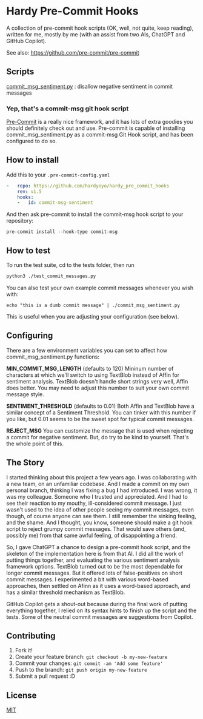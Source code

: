 # Hardy Pre-Commit Hooks

A collection of pre-commit hook scripts (OK, well, not quite, keep reading),
written for me, mostly by me (with an assist from two AIs, ChatGPT and GitHub Copilot).

See also: https://github.com/pre-commit/pre-commit

## Scripts

[commit_msg_sentiment.py](pre_commit_hooks/commit_msg_sentiment.py)
: disallow negative sentiment in commit messages

### Yep, that's a commit-msg git hook script

[Pre-Commit](https://github.com/pre-commit/pre-commit) is a really nice
framework, and it has lots of extra goodies you should definitely check out and
use. Pre-commit is capable of installing commit_msg_sentiment.py as a commit-msg Git
Hook script, and has been configured to do so.

## How to install

Add this to your `.pre-commit-config.yaml`

```yaml
-   repo: https://github.com/hardyoyo/hardy_pre_commit_hooks
    rev: v1.5
    hooks:
    -   id: commit-msg-sentiment
```

And then ask pre-commit to install the commit-msg hook script to your repository:

```
pre-commit install --hook-type commit-msg
```

## How to test

To run the test suite, cd to the tests folder, then run
```bash
python3 ./test_commit_messages.py
```

You can also test your own example commit messages whenever you wish with:

```
echo "this is a dumb commit message" | ./commit_msg_sentiment.py
```

This is useful when you are adjusting your configuration (see below).

## Configuring

There are a few environment variables you can set to affect how
commit_msg_sentiment.py functions:

**MIN_COMMIT_MSG_LENGTH** (defaults to 120)
Mininum number of characters at which we'll switch to using TextBlob instead of
Affin for sentiment analysis. TextBlob doesn't handle short strings very well,
Affin does better. You may need to adjust this number to suit your own commit
message style.

**SENTIMENT_THRESHOLD** (defaults to 0.01)
Both Affin and TextBlob have a similar concept of a Sentiment Threshold. You can
tinker with this number if you like, but 0.01 seems to be the sweet spot for
typical commit messages.

**REJECT_MSG**
You can customize the message that is used when rejecting a commit for negative
sentiment. But, do try to be kind to yourself. That's the whole point of this.

## The Story

I started thinking about this project a few years ago. I was collaborating with
a new team, on an unfamiliar codebase. And I made a commit on my own personal
branch, thinking I was fixing a bug **I** had introduced. I was wrong, it was my
colleague. Someone who I trusted and appreciated. And I had to see their reaction
to my mouthy, ill-considered commit message. I just wasn't used to the idea of
other people seeing my commit messages, even though, of course anyone can see
them. I still remember the sinking feeling, and the shame. And I thought, you
know, someone should make a git hook script to reject grumpy commit
messages. That would save others (and, possibly me) from that same awful
feeling, of disappointing a friend.

So, I gave ChatGPT a chance to design a pre-commit hook script, and the skeleton
of the implementation here is from that AI. I did all the work of putting things
together, and evaluating the various sentiment analysis framework options.
TextBlob turned out to be the most dependable for longer commit messages. But it
offered lots of false-positives on short commit messages. I experimented a bit
with various word-based approaches, then settled on Afinn as it uses a
word-based approach, and has a similar threshold mechanism as TextBlob.

GitHub Copilot gets a shout-out because during the final work of putting everything
together, I relied on its syntax hints to finish up the script and the tests.
Some of the neutral commit messages are suggestions from Copilot.

## Contributing

1. Fork it!
2. Create your feature branch: `git checkout -b my-new-feature`
3. Commit your changes: `git commit -am 'Add some feature'`
4. Push to the branch: `git push origin my-new-feature`
5. Submit a pull request :D

## License
[MIT](./LICENSE)
